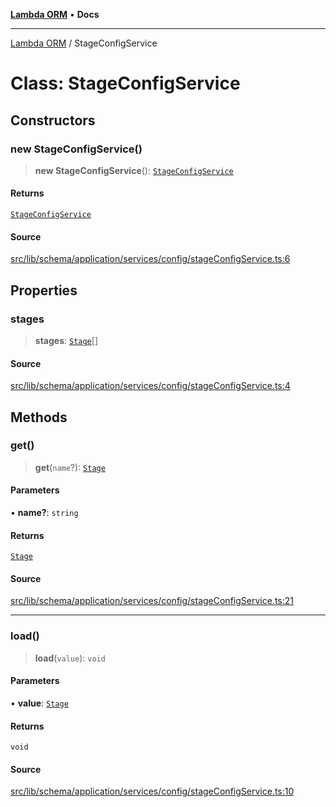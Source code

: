 [**Lambda ORM**](../README.md) • **Docs**

***

[Lambda ORM](../README.md) / StageConfigService

# Class: StageConfigService

## Constructors

### new StageConfigService()

> **new StageConfigService**(): [`StageConfigService`](StageConfigService.md)

#### Returns

[`StageConfigService`](StageConfigService.md)

#### Source

[src/lib/schema/application/services/config/stageConfigService.ts:6](https://github.com/lambda-orm/lambdaorm-base/blob/a635589f3d58a8022cbddf078d76ce5a7a0b2137/src/lib/schema/application/services/config/stageConfigService.ts#L6)

## Properties

### stages

> **stages**: [`Stage`](../interfaces/Stage.md)[]

#### Source

[src/lib/schema/application/services/config/stageConfigService.ts:4](https://github.com/lambda-orm/lambdaorm-base/blob/a635589f3d58a8022cbddf078d76ce5a7a0b2137/src/lib/schema/application/services/config/stageConfigService.ts#L4)

## Methods

### get()

> **get**(`name`?): [`Stage`](../interfaces/Stage.md)

#### Parameters

• **name?**: `string`

#### Returns

[`Stage`](../interfaces/Stage.md)

#### Source

[src/lib/schema/application/services/config/stageConfigService.ts:21](https://github.com/lambda-orm/lambdaorm-base/blob/a635589f3d58a8022cbddf078d76ce5a7a0b2137/src/lib/schema/application/services/config/stageConfigService.ts#L21)

***

### load()

> **load**(`value`): `void`

#### Parameters

• **value**: [`Stage`](../interfaces/Stage.md)

#### Returns

`void`

#### Source

[src/lib/schema/application/services/config/stageConfigService.ts:10](https://github.com/lambda-orm/lambdaorm-base/blob/a635589f3d58a8022cbddf078d76ce5a7a0b2137/src/lib/schema/application/services/config/stageConfigService.ts#L10)
